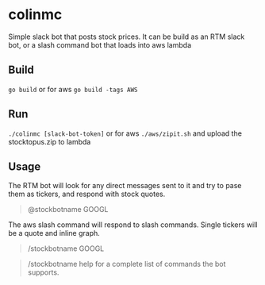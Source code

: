 # colinmc
Simple slack bot that posts stock prices. It can be build as an RTM slack bot, or a slash command bot that loads into aws lambda

## Build
`go build`
or for aws
`go build -tags AWS`

## Run
`./colinmc [slack-bot-token]`
or for aws
`./aws/zipit.sh`
and upload the stocktopus.zip to lambda

## Usage
The RTM bot will look for any direct messages sent to it and try to pase them as tickers, and respond with stock quotes.
> @stockbotname GOOGL

The aws slash command will respond to slash commands. Single tickers will be a quote and inline graph. 
> /stockbotname GOOGL

> /stockbotname help for a complete list of commands the bot supports.
